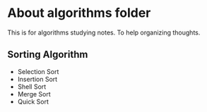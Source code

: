 # About algorithms folder
This is for algorithms studying notes. To help organizing thoughts.
## Sorting Algorithm
- Selection Sort
- Insertion Sort
- Shell Sort
- Merge Sort
- Quick Sort